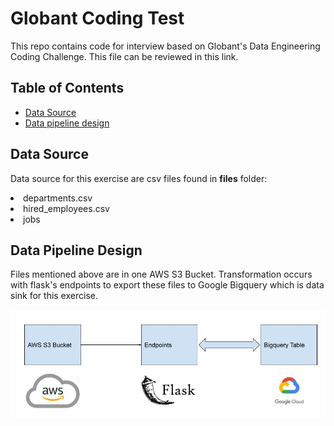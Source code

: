 # Globant Coding Test

 This repo contains code for interview based on Globant's Data Engineering Coding Challenge. This file can be reviewed in this link.

## Table of Contents

- [Data Source](#data_source)
- [Data pipeline design](#data_pipeline_design)

## Data Source <a id="data_source"></a>

Data source for this exercise are csv files found in <strong>files</strong> folder:
<li>departments.csv</li>
<li>hired_employees.csv</li>
<li>jobs</li>

## Data Pipeline Design <a id="data_pipeline_design"></a>

Files mentioned above are in one AWS S3 Bucket. Transformation occurs with flask's endpoints to export these files to Google Bigquery which is data sink for this exercise.

<img src="img/coding_test.jpg">

